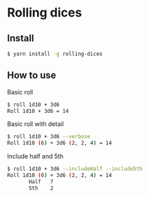 # Rolling dices

## Install

```sh
$ yarn install -g rolling-dices
```

## How to use

Basic roll
```sh
$ roll 1d10 + 3d6
Roll 1d10 + 3d6 = 14
```

Basic roll with detail
```sh
$ roll 1d10 + 3d6 --verbose
Roll 1d10 (6) + 3d6 (2, 2, 4) = 14
```

Include half and 5th
```sh
$ roll 1d10 + 3d6 --includeHalf --include5th
Roll 1d10 (6) + 3d6 (2, 2, 4) = 14
       Half   7
       5th    2
```